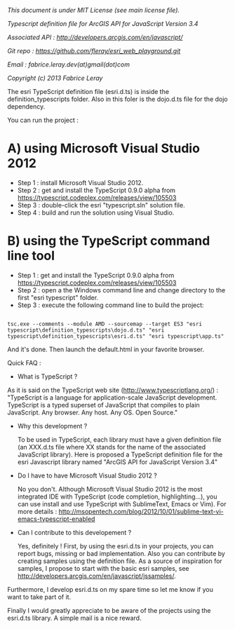 <i>This document is under MIT License (see main license file).</p>
Typescript definition file for ArcGIS API for JavaScript Version 3.4</p>
Associated API : http://developers.arcgis.com/en/javascript/</p>
Git repo : https://github.com/fleray/esri_web_playground.git</p>
Email : fabrice.leray.dev(at)gmail(dot)com</p>
Copyright (c) 2013 Fabrice Leray </i></p>

The esri TypeScript definition file (esri.d.ts) is inside the definition_typescripts folder. Also in this foler is the dojo.d.ts file for the dojo dependency.

You can run the project :

A) using Microsoft Visual Studio 2012
===============================
 - Step 1 : install Microsoft Visual Studio 2012.
 - Step 2 : get and install the TypeScript 0.9.0 alpha from https://typescript.codeplex.com/releases/view/105503
 - Step 3 : double-click the esri "typescript.sln" solution file.
 - Step 4 : build and run the solution using Visual Studio.

B) using the TypeScript command line tool
=========================================
 - Step 1 : get and install the TypeScript 0.9.0 alpha from https://typescript.codeplex.com/releases/view/105503
 - Step 2 : open a the Windows command line and change directory to the first "esri typescript" folder.
 - Step 3 : execute the following command line to build the project:

<pre><code>
tsc.exe --comments --module AMD --sourcemap --target ES3 "esri typescript\definition_typescripts\dojo.d.ts" "esri typescript\definition_typescripts\esri.d.ts" "esri typescript\app.ts"
</code></pre>

And it's done. Then launch the default.html in your favorite browser.


Quick FAQ : 

 - What is TypeScript ?
 
As it is said on the TypeScript web site (http://www.typescriptlang.org/) : 
"TypeScript is a language for application-scale JavaScript development.
TypeScript is a typed superset of JavaScript that compiles to plain JavaScript.
Any browser. Any host. Any OS. Open Source."

 - Why this development ?
 
	To be used in TypeScript, each library must have a given definition  file (an XXX.d.ts file where XX stands for the name of the associated JavaScript library).
	Here is proposed a TypeScript definition file for the esri Javascript library named "ArcGIS API for JavaScript Version 3.4"

 - Do I have to have Microsoft Visual Studio 2012 ?
 
	No you don't. Although Microsoft Visual Studio 2012 is the most integrated IDE with TypeScript (code completion, highlighting...), you can use install and use TypeScript with SublimeText, Emacs or Vim). For more details : http://msopentech.com/blog/2012/10/01/sublime-text-vi-emacs-typescript-enabled

 - Can I contribute to this developement ?

	Yes, definitely ! First, by using the esri.d.ts in your projects, you can report bugs, missing or bad implementation.
	Also you can contribute by creating samples using the definition file. As a source of inspiration for samples, I propose to start with the basic esri samples, see http://developers.arcgis.com/en/javascript/jssamples/.


Furthermore, I develop esri.d.ts on my spare time so let me know if you want to take part of it.

Finally I would greatly appreciate to be aware of the projects using the esri.d.ts library. A simple mail is a nice reward.
